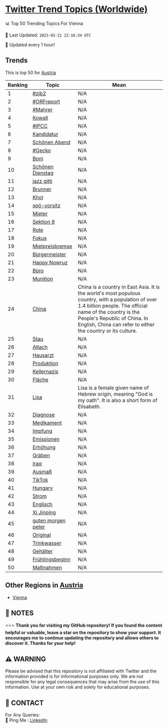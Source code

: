 [Twitter Trend Topics (Worldwide)](https://github.com/ErcinDedeoglu/Twitter-Trend-Topics)
==========


📊 Top 50 Trending Topics For Vienna

📆 Last Updated: `2023-03-21 22:16:34 UTC`

🔧 Updated every 1 hour!


## Trends

This is top 50 for [Austria](</Austria>)

| Ranking | Topic | Mean |
| ------- | ------------ | ------------ |
| 1 | [#zib2](http://twitter.com/search?q=%23zib2) | N/A |
| 2 | [#ORFreport](http://twitter.com/search?q=%23ORFreport) | N/A |
| 3 | [#Mahrer](http://twitter.com/search?q=%23Mahrer) | N/A |
| 4 | [Kowall](http://twitter.com/search?q=Kowall) | N/A |
| 5 | [#IPCC](http://twitter.com/search?q=%23IPCC) | N/A |
| 6 | [Kandidatur](http://twitter.com/search?q=Kandidatur) | N/A |
| 7 | [Schönen Abend](http://twitter.com/search?q=Sch%c3%b6nen+Abend) | N/A |
| 8 | [#Gecko](http://twitter.com/search?q=%23Gecko) | N/A |
| 9 | [Boni](http://twitter.com/search?q=Boni) | N/A |
| 10 | [Schönen Dienstag](http://twitter.com/search?q=Sch%c3%b6nen+Dienstag) | N/A |
| 11 | [jazz gitti](http://twitter.com/search?q=jazz+gitti) | N/A |
| 12 | [Brunner](http://twitter.com/search?q=Brunner) | N/A |
| 13 | [Khol](http://twitter.com/search?q=Khol) | N/A |
| 14 | [spö-vorsitz](http://twitter.com/search?q=sp%c3%b6-vorsitz) | N/A |
| 15 | [Mieter](http://twitter.com/search?q=Mieter) | N/A |
| 16 | [Sektion 8](http://twitter.com/search?q=Sektion+8) | N/A |
| 17 | [Rote](http://twitter.com/search?q=Rote) | N/A |
| 18 | [Fokus](http://twitter.com/search?q=Fokus) | N/A |
| 19 | [Mietpreisbremse](http://twitter.com/search?q=Mietpreisbremse) | N/A |
| 20 | [Bürgermeister](http://twitter.com/search?q=B%c3%bcrgermeister) | N/A |
| 21 | [Happy Nowruz](http://twitter.com/search?q=Happy+Nowruz) | N/A |
| 22 | [Büro](http://twitter.com/search?q=B%c3%bcro) | N/A |
| 23 | [Munition](http://twitter.com/search?q=Munition) | N/A |
| 24 | [China](http://twitter.com/search?q=China) | China is a country in East Asia. It is the world's most populous country, with a population of over 1.4 billion people. The official name of the country is the People's Republic of China. In English, China can refer to either the country or its culture. |
| 25 | [Stau](http://twitter.com/search?q=Stau) | N/A |
| 26 | [Altach](http://twitter.com/search?q=Altach) | N/A |
| 27 | [Hausarzt](http://twitter.com/search?q=Hausarzt) | N/A |
| 28 | [Produktion](http://twitter.com/search?q=Produktion) | N/A |
| 29 | [Kellernazis](http://twitter.com/search?q=Kellernazis) | N/A |
| 30 | [Fläche](http://twitter.com/search?q=Fl%c3%a4che) | N/A |
| 31 | [Lisa](http://twitter.com/search?q=Lisa) | Lisa is a female given name of Hebrew origin, meaning "God is my oath". It is also a short form of Elisabeth. |
| 32 | [Diagnose](http://twitter.com/search?q=Diagnose) | N/A |
| 33 | [Medikament](http://twitter.com/search?q=Medikament) | N/A |
| 34 | [Impfung](http://twitter.com/search?q=Impfung) | N/A |
| 35 | [Emissionen](http://twitter.com/search?q=Emissionen) | N/A |
| 36 | [Erhöhung](http://twitter.com/search?q=Erh%c3%b6hung) | N/A |
| 37 | [Gräben](http://twitter.com/search?q=Gr%c3%a4ben) | N/A |
| 38 | [Iraq](http://twitter.com/search?q=Iraq) | N/A |
| 39 | [Ausmaß](http://twitter.com/search?q=Ausma%c3%9f) | N/A |
| 40 | [TikTok](http://twitter.com/search?q=TikTok) | N/A |
| 41 | [Hungary](http://twitter.com/search?q=Hungary) | N/A |
| 42 | [Strom](http://twitter.com/search?q=Strom) | N/A |
| 43 | [Englisch](http://twitter.com/search?q=Englisch) | N/A |
| 44 | [Xi Jinping](http://twitter.com/search?q=Xi+Jinping) | N/A |
| 45 | [guten morgen peter](http://twitter.com/search?q=guten+morgen+peter) | N/A |
| 46 | [Original](http://twitter.com/search?q=Original) | N/A |
| 47 | [Trinkwasser](http://twitter.com/search?q=Trinkwasser) | N/A |
| 48 | [Gehälter](http://twitter.com/search?q=Geh%c3%a4lter) | N/A |
| 49 | [Frühlingsbeginn](http://twitter.com/search?q=Fr%c3%bchlingsbeginn) | N/A |
| 50 | [Maßnahmen](http://twitter.com/search?q=Ma%c3%9fnahmen) | N/A |



## Other Regions in [Austria](</Austria>)

* [Vienna](</Austria/Vienna.md>)



## 📝 NOTES

⭐⭐⭐ **Thank you for visiting my GitHub repository! If you found the content helpful or valuable, leave a star on the repository to show your support. It encourages me to continue updating the repository and allows others to discover it. Thanks for your help!**


## ⚠️ WARNING

Please be advised that this repository is not affiliated with Twitter and the information provided is for informational purposes only. We are not responsible for any legal consequences that may arise from the use of this information. Use at your own risk and solely for educational purposes.


## 📨 CONTACT

 For Any Queries:  
            🏓 Ping Me : [LinkedIn](https://www.linkedin.com/in/ercindedeoglu/)
